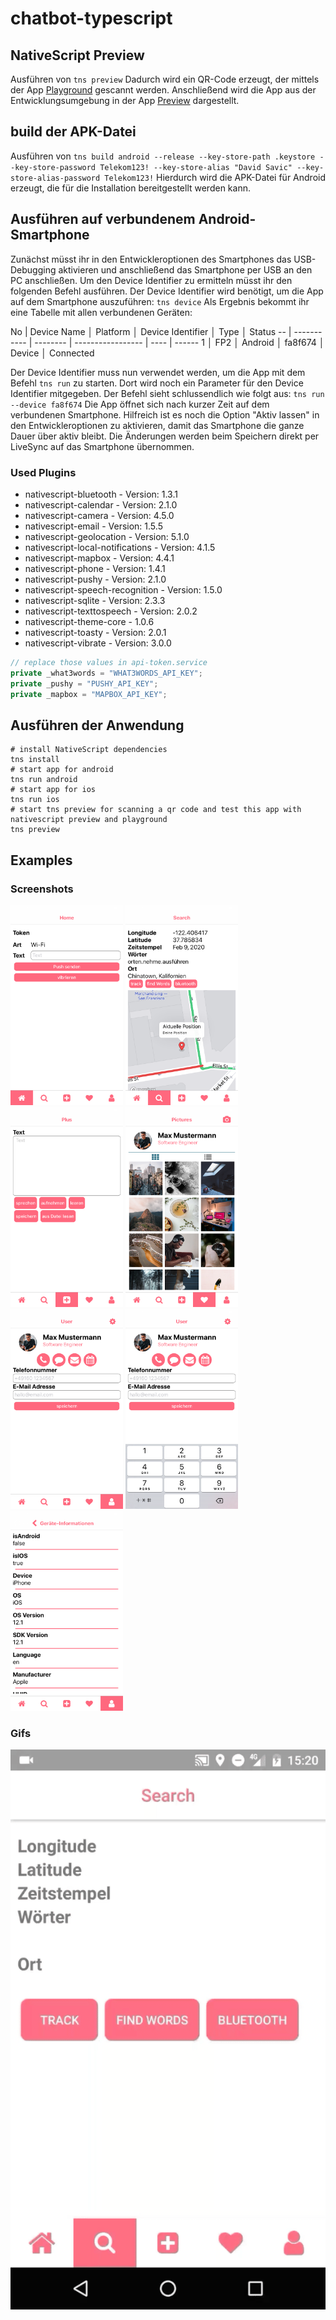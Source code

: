 # chatbot-typescript

## NativeScript Preview
Ausführen von `tns preview`
Dadurch wird ein QR-Code erzeugt, der mittels der App [Playground](https://play.google.com/store/apps/details?id=org.nativescript.play) gescannt werden. Anschließend wird die App aus der Entwicklungsumgebung in der App [Preview](https://play.google.com/store/apps/details?id=org.nativescript.preview) dargestellt.

## build der APK-Datei
Ausführen von `tns build android --release --key-store-path .keystore --key-store-password Telekom123! --key-store-alias "David Savic" --key-store-alias-password Telekom123!`
Hierdurch wird die APK-Datei für Android erzeugt, die für die Installation bereitgestellt werden kann.

## Ausführen auf verbundenem Android-Smartphone
Zunächst müsst ihr in den Entwickleroptionen des Smartphones das USB-Debugging aktivieren und anschließend das Smartphone per USB an den PC anschließen.
Um den Device Identifier zu ermitteln müsst ihr den folgenden Befehl ausführen. Der Device Identifier wird benötigt, um die App auf dem Smartphone auszuführen: `tns device`
Als Ergebnis bekommt ihr eine Tabelle mit allen verbundenen Geräten:

 No | Device Name │ Platform │ Device Identifier │ Type │ Status
 -- | ----------- | -------- | ----------------- | ---- | ------
 1 │ FP2 │ Android │ fa8f674 │ Device │ Connected

Der Device Identifier muss nun verwendet werden, um die App mit dem Befehl `tns run` zu starten. Dort wird noch ein Parameter für den Device Identifier mitgegeben.
Der Befehl sieht schlussendlich wie folgt aus: `tns run --device fa8f674`
Die App öffnet sich nach kurzer Zeit auf dem verbundenen Smartphone. Hilfreich ist es noch die Option "Aktiv lassen" in den Entwickleroptionen zu aktivieren, damit das Smartphone die ganze Dauer über aktiv bleibt.
Die Änderungen werden beim Speichern direkt per LiveSync auf das Smartphone übernommen.

### Used Plugins
* nativescript-bluetooth - Version: 1.3.1
* nativescript-calendar - Version: 2.1.0
* nativescript-camera - Version: 4.5.0
* nativescript-email - Version: 1.5.5
* nativescript-geolocation - Version: 5.1.0
* nativescript-local-notifications - Version: 4.1.5
* nativescript-mapbox - Version: 4.4.1
* nativescript-phone - Version: 1.4.1
* nativescript-pushy - Version: 2.1.0
* nativescript-speech-recognition - Version: 1.5.0
* nativescript-sqlite - Version: 2.3.3
* nativescript-texttospeech - Version: 2.0.2
* nativescript-theme-core - 1.0.6
* nativescript-toasty - Version: 2.0.1
* nativescript-vibrate - Version: 3.0.0

```typescript
// replace those values in api-token.service
private _what3words = "WHAT3WORDS_API_KEY";
private _pushy = "PUSHY_API_KEY";
private _mapbox = "MAPBOX_API_KEY";
```

## Ausführen der Anwendung
```shell script
# install NativeScript dependencies
tns install
# start app for android
tns run android
# start app for ios
tns run ios
# start tns preview for scanning a qr code and test this app with nativescript preview and playground
tns preview
```

## Examples
### Screenshots
<img src="./files/screen-1.png" width="180px" height="320px" alt="1"></img>
<img src="./files/screen-2.png" width="180px" height="320px" alt="1"></img>
<img src="./files/screen-3.png" width="180px" height="320px" alt="1"></img>
<img src="./files/screen-4.png" width="180px" height="320px" alt="1"></img>
<img src="./files/screen-5.png" width="180px" height="320px" alt="1"></img>
<img src="./files/screen-6.png" width="180px" height="320px" alt="1"></img>
<img src="./files/screen-7.png" width="180px" height="320px" alt="1"></img>

### Gifs
![Location - Gif](./files/location.gif)
